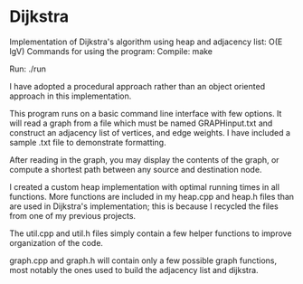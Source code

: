# Dijkstra
Implementation of Dijkstra's algorithm using heap and adjacency list: O(E lgV)
Commands for using the program:
   Compile: make
   
   Run: ./run

I have adopted a procedural approach rather than an object oriented approach in this implementation.

This program runs on a basic command line interface with few options. It will read a graph from a file which must be named
GRAPHinput.txt and construct an adjacency list of vertices, and edge weights. I have included a sample .txt file to
demonstrate formatting.

After reading in the graph, you may display the contents of the graph, or compute a shortest path between any source and 
destination node.

I created a custom heap implementation with optimal running times in all functions. More functions are included in my heap.cpp
and heap.h files than are used in Dijkstra's implementation; this is because I recycled the files from one of my previous
projects.

The util.cpp and util.h files simply contain a few helper functions to improve organization of the code.

graph.cpp and graph.h will contain only a few possible graph functions, most notably the ones used to build the adjacency list
and dijkstra.
